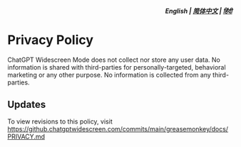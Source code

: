 <div align="right">
<h5>English | <a href="zh-cn/PRIVACY.md">简体中文</a> | <a href="hi/PRIVACY.md">हिंदी</a></h5>
</div>

# Privacy Policy

ChatGPT Widescreen Mode does not collect nor store any user data. No information is shared with third-parties for personally-targeted, behavioral marketing or any other purpose. No information is collected from any third-parties. 

## Updates

To view revisions to this policy, visit https://github.chatgptwidescreen.com/commits/main/greasemonkey/docs/PRIVACY.md
